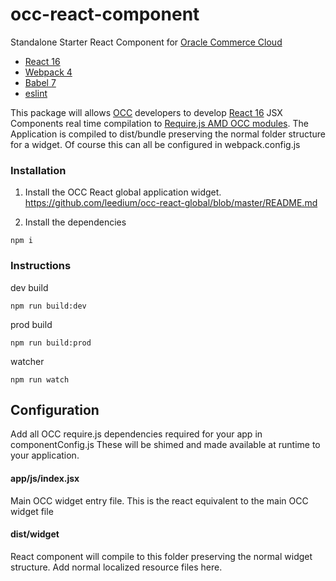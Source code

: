 # occ-react-component
Standalone Starter React Component for [Oracle Commerce Cloud](https://cloud.oracle.com/en_US/commerce-cloud "Oracle Commerce Cloud")

- [React 16](https://reactjs.org/ "React")
- [Webpack 4](https://webpack.js.org/ "React") 
- [Babel 7](https://babeljs.io/ "Babel 7")
- [eslint](https://eslint.org/ "Eslint")

This package will allows [OCC](https://docs.oracle.com/en/cloud/saas/commerce-cloud/index.html "Oracle Commer Cloud Portal") developers to develop [React 16](https://reactjs.org/ "React") JSX Components real time compilation to [Require.js AMD OCC modules](https://docs.oracle.com/cd/E97801_01/Cloud.18C/WidgetDev/html/index.html "Developing Widgets").
The Application is compiled to dist/bundle preserving the normal folder structure for a widget.
Of course this can all be configured in webpack.config.js

### Installation

1. Install the OCC React global application widget.
https://github.com/leedium/occ-react-global/blob/master/README.md

2.  Install the dependencies

```
npm i
```

### Instructions

dev build
```
npm run build:dev
```

prod build
```
npm run build:prod
```

watcher
```
npm run watch
```

## Configuration

Add all OCC require.js dependencies required for your app in componentConfig.js
These will be shimed and made available at runtime to your application.

#### app/js/index.jsx

Main OCC widget entry file.  This is the react equivalent to the main OCC widget file


#### dist/widget

React component will compile to this folder preserving the normal widget structure.
Add normal localized resource files here.




